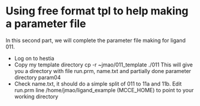 # Using free format tpl to help making a parameter file

In this second part, we will complete the parameter file making for ligand 011.

* Log on to hestia
* Copy my template directory
  cp -r ~jmao/011_template ./011
  This will give you a directory with file run.prm, name.txt and partially done parameter directory param04
* Check name.txt, it should do a simple split of 011 to 11a and 11b. Edit run.prm line
  /home/jmao/ligand_example                                          (MCCE_HOME)
  to point to your working directory
  
